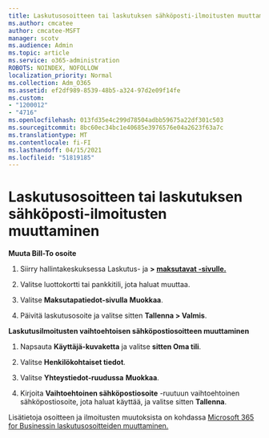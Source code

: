 ```yaml
---
title: Laskutusosoitteen tai laskutuksen sähköposti-ilmoitusten muuttaminen
ms.author: cmcatee
author: cmcatee-MSFT
manager: scotv
ms.audience: Admin
ms.topic: article
ms.service: o365-administration
ROBOTS: NOINDEX, NOFOLLOW
localization_priority: Normal
ms.collection: Adm_O365
ms.assetid: ef2df989-8539-48b5-a324-97d2e09f14fe
ms.custom:
- "1200012"
- "4716"
ms.openlocfilehash: 013fd35e4c299d78504adbb59675a22df301c503
ms.sourcegitcommit: 8bc60ec34bc1e40685e3976576e04a2623f63a7c
ms.translationtype: MT
ms.contentlocale: fi-FI
ms.lasthandoff: 04/15/2021
ms.locfileid: "51819185"
---
```

# <a name="change-billing-address-or-billing-email-notifications"></a>Laskutusosoitteen tai laskutuksen sähköposti-ilmoitusten muuttaminen

**Muuta Bill-To osoite**

1. Siirry hallintakeskuksessa Laskutus- ja **> [maksutavat -sivulle.](https://go.microsoft.com/fwlink/p/?linkid=2018806)**

2. Valitse luottokortti tai pankkitili, jota haluat muuttaa.

3. Valitse **Maksutapatiedot-sivulla** **Muokkaa**.

4. Päivitä laskutusosoite ja valitse sitten **Tallenna > Valmis**.

**Laskutusilmoitusten vaihtoehtoisen sähköpostiosoitteen muuttaminen** 

1. Napsauta **Käyttäjä-kuvaketta** ja valitse **sitten Oma tili**.

2. Valitse **Henkilökohtaiset tiedot**.

3. Valitse **Yhteystiedot-ruudussa** **Muokkaa**.

4. Kirjoita **Vaihtoehtoinen sähköpostiosoite** -ruutuun vaihtoehtoinen sähköpostiosoite, jota haluat käyttää, ja valitse sitten **Tallenna**.

Lisätietoja osoitteen ja ilmoitusten muutoksista on kohdassa [Microsoft 365 for Businessin laskutusosoitteiden muuttaminen.](https://docs.microsoft.com/microsoft-365/commerce/billing-and-payments/change-your-billing-addresses?view=o365-worldwide)

